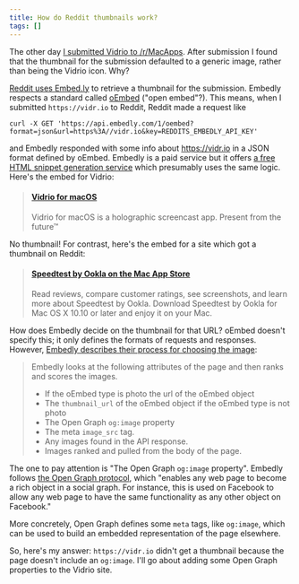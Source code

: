 ```yaml
---
title: How do Reddit thumbnails work?
tags: []
---
```


The other day [I submitted Vidrio to /r/MacApps](https://www.reddit.com/r/macapps/comments/6tgk8g/vidrio_a_macos_screencasting_app_i_made_feedback/). After submission I found that the thumbnail for the submission defaulted to a generic image, rather than being the Vidrio icon. Why?

[Reddit uses Embed.ly](http://embed.ly/stories/reddit) to retrieve a thumbnail for the submission. Embedly respects a standard called [oEmbed](http://oembed.com/) ("open embed"?). This means, when I submitted `https://vidr.io` to Reddit, Reddit made a request like

```
curl -X GET 'https://api.embedly.com/1/oembed?format=json&url=https%3A//vidr.io&key=REDDITS_EMBEDLY_API_KEY'
```

and Embedly responded with some info about https://vidr.io in a JSON format defined by oEmbed. Embedly is a paid service but it offers [a free HTML snippet generation service](http://embed.ly/code) which presumably uses the same logic. Here's the embed for Vidrio:

<blockquote class="embedly-card"><h4><a href="https://vidr.io">Vidrio for macOS</a></h4><p>Vidrio for macOS is a holographic screencast app. Present from the future™</p></blockquote>

<script async src="//cdn.embedly.com/widgets/platform.js" charset="UTF-8"></script>

No thumbnail! For contrast, here's the embed for a site which got a thumbnail on Reddit:

<blockquote class="embedly-card"><h4><a href="https://itunes.apple.com/us/app/speedtest-by-ookla/id1153157709?mt=12">Speedtest by Ookla on the Mac App Store</a></h4><p>Read reviews, compare customer ratings, see screenshots, and learn more about Speedtest by Ookla. Download Speedtest by Ookla for Mac OS X 10.10 or later and enjoy it on your Mac.</p></blockquote>

<script async src="//cdn.embedly.com/widgets/platform.js" charset="UTF-8"></script>

How does Embedly decide on the thumbnail for that URL? oEmbed doesn't specify this; it only defines the formats of requests and responses. However, [Embedly describes their process for choosing the image](http://support.embed.ly/hc/en-us/articles/204266025-Why-does-Embedly-choose-the-image-that-it-does-):

> Embedly looks at the following attributes of the page and then ranks and scores the images.
>
> * If the oEmbed type is photo the url of the oEmbed object
> * The `thumbnail_url` of the oEmbed object if the oEmbed type is not photo
> * The Open Graph `og:image` property
> * The meta `image_src` tag.
> * Any images found in the API response.
> * Images ranked and pulled from the body of the page.

The one to pay attention is "The Open Graph `og:image` property". Embedly follows [the Open Graph protocol](http://ogp.me/), which "enables any web page to become a rich object in a social graph. For instance, this is used on Facebook to allow any web page to have the same functionality as any other object on Facebook."

More concretely, Open Graph defines some `meta` tags, like `og:image`, which can be used to build an embedded representation of the page elsewhere.

So, here's my answer: `https://vidr.io` didn't get a thumbnail because the page doesn't include an `og:image`. I'll go about adding some Open Graph properties to the Vidrio site.
